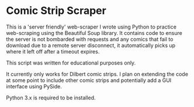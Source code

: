 # Comic Strip Scraper
This is a 'server friendly' web-scraper I wrote using Python to practice web-scraping using the Beautiful Soup library. It contains code to ensure the server is not bombarded with requests and any comics that fail to download due to a remote server disconnect, it automatically picks up where it left off after a timeout expires.

This script was written for educational purposes only.

It currently only works for Dilbert comic strips. I plan on extending the code at some point to include other comic strips and potentially add a GUI interface using PySide.

Python 3.x is required to be installed.
